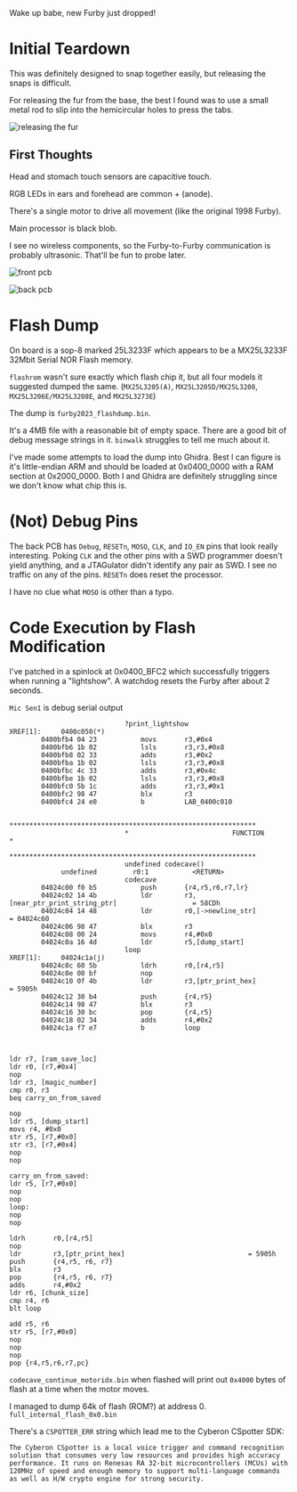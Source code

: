Wake up babe, new Furby just dropped!


# Initial Teardown

This was definitely designed to snap together easily, but releasing the snaps is difficult.

For releasing the fur from the base, the best I found was to use a small metal rod to slip into the hemicircular holes to press the tabs.

![releasing the fur](images/releasing_the_fur.jpg)


## First Thoughts

Head and stomach touch sensors are capacitive touch.

RGB LEDs in ears and forehead are common + (anode).

There's a single motor to drive all movement (like the original 1998 Furby).

Main processor is black blob.

I see no wireless components, so the Furby-to-Furby communication is probably ultrasonic. That'll be fun to probe later.

![front pcb](images/board_front.jpg)

![back pcb](images/board_back.jpg)



# Flash Dump

On board is a sop-8 marked 25L3233F which appears to be a MX25L3233F 32Mbit Serial NOR Flash memory.

`flashrom` wasn't sure exactly which flash chip it, but all four models it suggested dumped the same. (`MX25L3205(A)`, `MX25L3205D/MX25L3208`, `MX25L3206E/MX25L3208E`, and `MX25L3273E`)

The dump is `furby2023_flashdump.bin`.

It's a 4MB file with a reasonable bit of empty space. There are a good bit of debug message strings in it. `binwalk` struggles to tell me much about it.

I've made some attempts to load the dump into Ghidra. Best I can figure is it's little-endian ARM and should be loaded at 0x0400_0000 with a RAM section at 0x2000_0000. Both I and Ghidra are definitely struggling since we don't know what chip this is.


# (Not) Debug Pins

The back PCB has `Debug`, `RESETn`, `MOSO`, `CLK`, and `IO_EN` pins that look really interesting. Poking `CLK` and the other pins with a SWD programmer doesn't yield anything, and a JTAGulator didn't identify any pair as SWD. I see no traffic on any of the pins. `RESETn` does reset the processor.

I have no clue what `MOSO` is other than a typo.


# Code Execution by Flash Modification


I've patched in a spinlock at 0x0400_BFC2 which successfully triggers when running a "lightshow". A watchdog resets the Furby after about 2 seconds.

`Mic Sen1` is debug serial output

```
                             ?print_lightshow                                XREF[1]:     0400c050(*)  
        0400bfb4 04 23           movs       r3,#0x4
        0400bfb6 1b 02           lsls       r3,r3,#0x8
        0400bfb8 02 33           adds       r3,#0x2
        0400bfba 1b 02           lsls       r3,r3,#0x8
        0400bfbc 4c 33           adds       r3,#0x4c
        0400bfbe 1b 02           lsls       r3,r3,#0x8
        0400bfc0 5b 1c           adds       r3,r3,#0x1
        0400bfc2 98 47           blx        r3
        0400bfc4 24 e0           b          LAB_0400c010
```

```
                             **************************************************************
                             *                          FUNCTION                          *
                             **************************************************************
                             undefined codecave()
             undefined         r0:1           <RETURN>
                             codecave
        04024c00 f0 b5           push       {r4,r5,r6,r7,lr}
        04024c02 14 4b           ldr        r3,[near_ptr_print_string_ptr]                   = 58CDh
        04024c04 14 48           ldr        r0,[->newline_str]                               = 04024c60
        04024c06 98 47           blx        r3
        04024c08 00 24           movs       r4,#0x0
        04024c0a 16 4d           ldr        r5,[dump_start]
                             loop                                            XREF[1]:     04024c1a(j)  
        04024c0c 60 5b           ldrh       r0,[r4,r5]
        04024c0e 00 bf           nop
        04024c10 0f 4b           ldr        r3,[ptr_print_hex]                               = 5905h
        04024c12 30 b4           push       {r4,r5}
        04024c14 98 47           blx        r3
        04024c16 30 bc           pop        {r4,r5}
        04024c18 02 34           adds       r4,#0x2
        04024c1a f7 e7           b          loop



ldr r7, [ram_save_loc]
ldr r0, [r7,#0x4]
nop
ldr r3, [magic_number]
cmp r0, r3
beq carry_on_from_saved

nop
ldr r5, [dump_start]
movs r4, #0x0
str r5, [r7,#0x0]
str r3, [r7,#0x4]
nop
nop

carry_on_from_saved:
ldr r5, [r7,#0x0]
nop
nop
loop:
nop
nop

ldrh       r0,[r4,r5]
nop
ldr        r3,[ptr_print_hex]                               = 5905h
push       {r4,r5, r6, r7}
blx        r3
pop        {r4,r5, r6, r7}
adds       r4,#0x2
ldr r6, [chunk_size]
cmp r4, r6
blt loop

add r5, r6
str r5, [r7,#0x0]
nop
nop
nop
pop {r4,r5,r6,r7,pc}
```

`codecave_continue_motoridx.bin` when flashed will print out `0x4000` bytes of flash at a time when the motor moves.


I managed to dump 64k of flash (ROM?) at address 0. `full_internal_flash_0x0.bin`

There's a `CSPOTTER_ERR` string which lead me to the Cyberon CSpotter SDK:

```
The Cyberon CSpotter is a local voice trigger and command recognition solution that consumes very low resources and provides high accuracy performance. It runs on Renesas RA 32-bit microcontrollers (MCUs) with 120MHz of speed and enough memory to support multi-language commands as well as H/W crypto engine for strong security.
```

